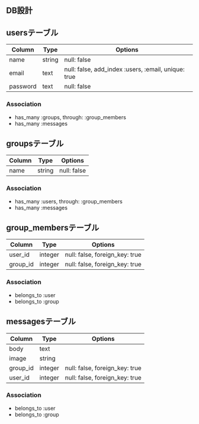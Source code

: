 ## DB設計

## usersテーブル

|Column|Type|Options|
|------|----|-------|
|name|string|null: false|
|email|text|null: false, add_index :users, :email, unique: true|
|password|text|null: false|

### Association
- has_many :groups, through: :group_members
- has_many :messages

## groupsテーブル

|Column|Type|Options|
|------|----|-------|
|name|string|null: false|


### Association
- has_many :users, through: :group_members
- has_many :messages

## group_membersテーブル

|Column|Type|Options|
|------|----|-------|
|user_id|integer|null: false, foreign_key: true|
|group_id|integer|null: false, foreign_key: true|

### Association
- belongs_to :user
- belongs_to :group

## messagesテーブル

|Column|Type|Options|
|------|----|-------|
|body|text||
|image|string||
|group_id|integer|null: false, foreign_key: true|
|user_id|integer|null: false, foreign_key: true|

### Association
- belongs_to :user
- belongs_to :group